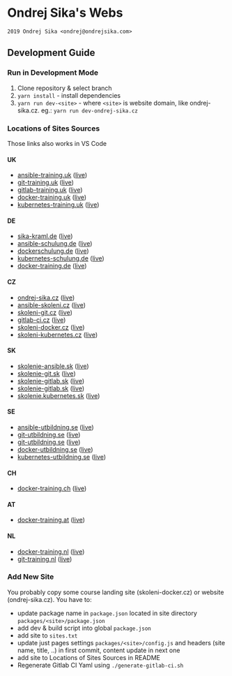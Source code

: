 # Ondrej Sika's Webs

    2019 Ondrej Sika <ondrej@ondrejsika.com>

## Development Guide

### Run in Development Mode

1. Clone repository & select branch
2. `yarn install` - install dependencies
3. `yarn run dev-<site>` - where `<site>` is website domain, like ondrej-sika.cz. eg.: `yarn run dev-ondrej-sika.cz`

### Locations of Sites Sources

Those links also works in VS Code

#### UK

- [ansible-training.uk](packages/ansible-training.uk/pages/index.js) ([live](https://ansible-training.uk))
- [git-training.uk](packages/git-training.uk/pages/index.js) ([live](https://git-training.uk))
- [gitlab-training.uk](packages/gitlab-training.uk/pages/index.js) ([live](https://gitlab-training.uk))
- [docker-training.uk](packages/docker-training.uk/pages/index.js) ([live](https://docker-training.uk))
- [kubernetes-training.uk](packages/kubernetes-training.uk/pages/index.js) ([live](https://kuberbnetes-training.uk))

#### DE

- [sika-kraml.de](packages/sika-kraml.de/pages) ([live](https://sika-kraml.de))
- [ansible-schulung.de](packages/ansible-schulung.de/pages/index.js) ([live](https://ansible-schulung.de))
- [dockerschulung.de](packages/dockerschulung.de/pages/index.js) ([live](https://dockerschulung.de))
- [kubernetes-schulung.de](packages/kubernetes-schulung.de/pages/index.js) ([live](https://kubernetes-schulung.de))
- [docker-training.de](packages/docker-training.de/pages/index.js) ([live](https://docker-training.de))


#### CZ

- [ondrej-sika.cz](packages/ondrej-sika.cz/pages) ([live](https://ondrej-sika.cz))
- [ansible-skoleni.cz](packages/ansible-skoleni.cz/pages/index.js) ([live](https://ansible-skoleni.cz))
- [skoleni-git.cz](packages/skoleni-git.cz/pages/index.js) ([live](https://skoleni-git.cz))
- [gitlab-ci.cz](packages/gitlab-ci.cz/pages/index.js) ([live](https://gitlab-ci.cz))
- [skoleni-docker.cz](packages/skoleni-docker.cz/pages/index.js) ([live](https://skoleni-docker.cz))
- [skoleni-kubernetes.cz](packages/skoleni-kubernetes.cz/pages/index.js) ([live](https://skoleni-kubernetes.cz))

#### SK

- [skolenie-ansible.sk](packages/skolenie-ansible.sk/pages/index.js) ([live](https://skolenie-ansible.sk))
- [skolenie-git.sk](packages/skolenie-git.sk/pages/index.js) ([live](https://skolenie-git.sk))
- [skolenie-gitlab.sk](packages/skolenie-gitlab.sk/pages/index.js) ([live](https://skolenie-gitlab.sk))
- [skolenie-gitlab.sk](packages/skolenie-docker.sk/pages/index.js) ([live](https://skolenie-gitlab.sk))
- [skolenie.kubernetes.sk](packages/skolenie.kubernetes.sk/pages/index.js) ([live](https://skolenie.kubernetes.sk))

#### SE

- [ansible-utbildning.se](packages/ansible-utbildning.se/pages/index.js) ([live](https://ansible-utbildning.se))
- [git-utbildning.se](packages/git-utbildning.se/pages/index.js) ([live](https://git-utbildning.se))
- [git-utbildning.se](packages/gitlab-utbildning.se/pages/index.js) ([live](https://git-utbildning.se))
- [docker-utbildning.se](packages/docker-utbildning.se/pages/index.js) ([live](https://docker-utbildning.se))
- [kubernetes-utbildning.se](packages/kubernetes-utbildning.se/pages/index.js) ([live](https://kubernetes-utbildning.se))

#### CH

- [docker-training.ch](packages/docker-training.ch/pages/index.js) ([live](https://docker-training.ch))

#### AT

- [docker-training.at](packages/docker-training.at/pages/index.js) ([live](https://docker-training.at))

#### NL

- [docker-training.nl](packages/docker-training.nl/pages/index.js) ([live](https://docker-training.nl))
- [git-training.nl](packages/git-training.nl/pages/index.js) ([live](https://git-training.nl))

### Add New Site

You probably copy some course landing site (skoleni-docker.cz) or website (ondrej-sika.cz). You have to:

- update package name in `package.json` located in site directory `packages/<site>/package.json`
- add dev & build script into global `package.json`
- add site to `sites.txt`
- update just pages settings `packages/<site>/config.js` and headers (site name, title, ..) in first commit, content update in next one
- add site to Locations of Sites Sources in README
- Regenerate Gitlab CI Yaml using `./generate-gitlab-ci.sh`
